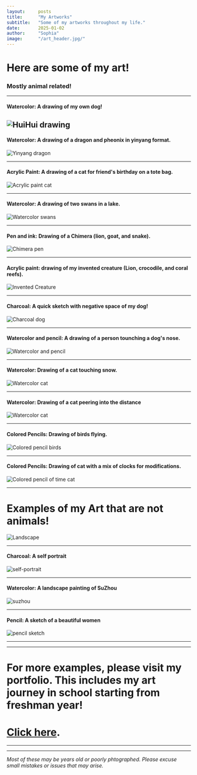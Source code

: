 ```yaml
---
layout:     posts
title:      "My Artworks"
subtitle:   "Some of my artworks throughout my life."
date:       2025-01-02
author:     "Sophia"
image:      "/art_header.jpg/"
---
```

                                                                                                                                                                                                                                                                                                                                                                                                                                                                                              
# Here are some of my art! 
### Mostly animal related!

---

<!-- Insert images here for later -->

#### Watercolor: A drawing of my own dog!
![HuiHui drawing](/huihui_drawing.jpg)
---

<!-- Insert images here for later -->

#### Watercolor: A drawing of a dragon and pheonix in yinyang format.
![Yinyang dragon](/watercolor.jpg)

---

#### Acrylic Paint: A drawing of a cat for friend's birthday on a tote bag. 
![Acrylic paint cat](/acrylic_paint_2.jpg)

---

#### Watercolor: A drawing of two swans in a lake.
![Watercolor swans](/swan_drawing.jpg)

---
#### Pen and ink: Drawing of a Chimera (lion, goat, and snake).
![Chimera pen](/Chimera.jpg) 

---

#### Acrylic paint: drawing of my invented creature (Lion, crocodile, and coral reefs).
![Invented Creature](/invented_creature.jpg)

---

#### Charcoal: A quick sketch with negative space of my dog!
![Charcoal dog](/charcoal.JPG)

---

#### Watercolor and pencil: A drawing of a person tounching a dog's nose.
![Watercolor and pencil](/mixed-media.JPG)

---

#### Watercolor: Drawing of a cat touching snow. 
![Watercolor cat](/watercolor_2.jpg)

---

#### Watercolor: Drawing of a cat peering into the distance 
![Watercolor cat](/watercolor_3.jpg)

---

#### Colored Pencils: Drawing of birds flying. 
![Colored pencil birds](/color_pencil.JPG)

---

#### Colored Pencils: Drawing of cat with a mix of clocks for modifications. 
![Colored pencil of time cat](/color_pencil_2.jpg)


---

# Examples of my Art that are not animals! 

![Landscape](/8foundation_Calendar_SW2.jpeg)

---
#### Charcoal: A self portrait
![self-portrait](/JEB9i_wtcoLHFxw_Ca1vQ5rVqAIJG-zTkdn4s5B1kzGlJzUUxANb9cBgZ5qb43nOJX_ktn53taS4bEKXfNP6ugk.jpg)

---

#### Watercolor: A landscape painting of SuZhou
![suzhou](/COEeyZhxw0Q8Q7gGZacP6j1TKwKxRso9h07o5RxXmmCVEN6krJ0o-ZKNs1LZQpG6kWzOASJlUf0hukZVybyN31g.PNG)


---
#### Pencil: A sketch of a beautiful women
![pencil sketch](/IMG_9340.jpg)

---
---

# For more examples, please visit my portfolio. This includes my art journey in school starting from freshman year! 
# [Click here](https://sites.google.com/gilbertschools.net/sophiaportfolio/about-me). 



---
---

_Most of these may be years old or poorly phtographed. Please excuse small mistakes or issues that may arise._